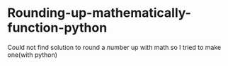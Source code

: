 # Rounding-up-mathematically-function-python
Could not find solution to round a number up with math so I tried to make one(with python)
